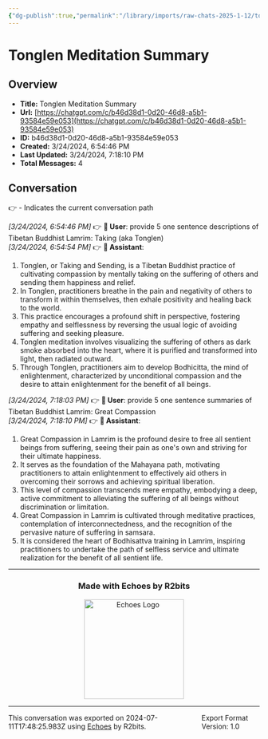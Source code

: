 ```yaml
---
{"dg-publish":true,"permalink":"/library/imports/raw-chats-2025-1-12/tonglen-meditation-summary/"}
---
```


# Tonglen Meditation Summary

## Overview
- **Title:** Tonglen Meditation Summary
- **Url:** [https://chatgpt.com/c/b46d38d1-0d20-46d8-a5b1-93584e59e053](https://chatgpt.com/c/b46d38d1-0d20-46d8-a5b1-93584e59e053)
- **ID:** b46d38d1-0d20-46d8-a5b1-93584e59e053
- **Created:** 3/24/2024, 6:54:46 PM
- **Last Updated:** 3/24/2024, 7:18:10 PM
- **Total Messages:** 4

## Conversation
👉 - Indicates the current conversation path

<i>[3/24/2024, 6:54:46 PM]</i> 👉 <b>👤 User</b>: provide 5 one sentence descriptions of Tibetan Buddhist Lamrim: Taking (aka Tonglen)<br>
<i>[3/24/2024, 6:54:54 PM]</i> 👉 <b>🤖 Assistant</b>: 

1. Tonglen, or Taking and Sending, is a Tibetan Buddhist practice of cultivating compassion by mentally taking on the suffering of others and sending them happiness and relief.
2. In Tonglen, practitioners breathe in the pain and negativity of others to transform it within themselves, then exhale positivity and healing back to the world.
3. This practice encourages a profound shift in perspective, fostering empathy and selflessness by reversing the usual logic of avoiding suffering and seeking pleasure.
4. Tonglen meditation involves visualizing the suffering of others as dark smoke absorbed into the heart, where it is purified and transformed into light, then radiated outward.
5. Through Tonglen, practitioners aim to develop Bodhicitta, the mind of enlightenment, characterized by unconditional compassion and the desire to attain enlightenment for the benefit of all beings.<br>

<i>[3/24/2024, 7:18:03 PM]</i> 👉 <b>👤 User</b>: provide 5 one sentence summaries of Tibetan Buddhist Lamrim: Great Compassion<br>
<i>[3/24/2024, 7:18:10 PM]</i> 👉 <b>🤖 Assistant</b>: 

1. Great Compassion in Lamrim is the profound desire to free all sentient beings from suffering, seeing their pain as one's own and striving for their ultimate happiness.
2. It serves as the foundation of the Mahayana path, motivating practitioners to attain enlightenment to effectively aid others in overcoming their sorrows and achieving spiritual liberation.
3. This level of compassion transcends mere empathy, embodying a deep, active commitment to alleviating the suffering of all beings without discrimination or limitation.
4. Great Compassion in Lamrim is cultivated through meditative practices, contemplation of interconnectedness, and the recognition of the pervasive nature of suffering in samsara.
5. It is considered the heart of Bodhisattva training in Lamrim, inspiring practitioners to undertake the path of selfless service and ultimate realization for the benefit of all sentient life.<br>

---

<div align="center">

### Made with Echoes by R2bits

<a href="https://echoes.r2bits.com">
  <img src="https://images.squarespace-cdn.com/content/v1/6493af4741c13939d335f0b8/18b27467-2da2-43b7-8d44-234bccf4f462/MINI_ECHOES_LOGO_NORMAL_WHITE_TEXT_SMALL-05-14+%281%29.png?format=300w" alt="Echoes Logo" width="200"/>
</a>

</div>

---

<div style="display: flex; justify-content: space-between;">
  <span>This conversation was exported on 2024-07-11T17:48:25.983Z using <a href="https://echoes.r2bits.com">Echoes</a> by R2bits.</span>
  <span>Export Format Version: 1.0</span>
</div>
